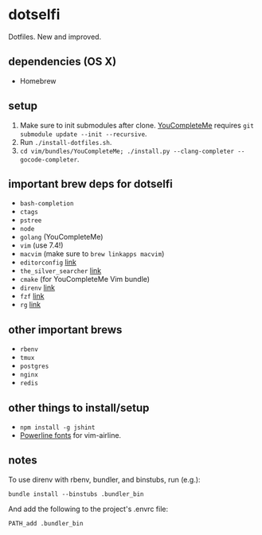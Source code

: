 # dotselfi
Dotfiles. New and improved.

## dependencies (OS X)
* Homebrew

## setup
1. Make sure to init submodules after clone.
   [YouCompleteMe](https://github.com/Valloric/YouCompleteMe) requires `git
   submodule update --init --recursive`.
2. Run `./install-dotfiles.sh`.
3. `cd vim/bundles/YouCompleteMe; ./install.py --clang-completer
   --gocode-completer`.

## important brew deps for dotselfi
* `bash-completion`
* `ctags`
* `pstree`
* `node`
* `golang` (YouCompleteMe)
* `vim` (use 7.4!)
* `macvim` (make sure to `brew linkapps macvim`)
* `editorconfig` [link](https://github.com/editorconfig/editorconfig-core-c)
* `the_silver_searcher` [link](https://github.com/ggreer/the_silver_searcher)
* `cmake` (for YouCompleteMe Vim bundle)
* `direnv` [link](https://github.com/direnv/direnv)
* `fzf` [link](https://github.com/junegunn/fzf)
* `rg` [link](https://github.com/BurntSushi/ripgrep)

## other important brews
* `rbenv`
* `tmux`
* `postgres`
* `nginx`
* `redis`

## other things to install/setup
* `npm install -g jshint`
* [Powerline fonts](https://github.com/powerline/fonts) for vim-airline.

## notes

To use direnv with rbenv, bundler, and binstubs, run (e.g.):

    bundle install --binstubs .bundler_bin

And add the following to the project's .envrc file:

    PATH_add .bundler_bin
